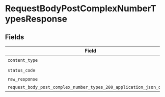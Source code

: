 # RequestBodyPostComplexNumberTypesResponse


## Fields

| Field                                                                                                                                                        | Type                                                                                                                                                         | Required                                                                                                                                                     | Description                                                                                                                                                  |
| ------------------------------------------------------------------------------------------------------------------------------------------------------------ | ------------------------------------------------------------------------------------------------------------------------------------------------------------ | ------------------------------------------------------------------------------------------------------------------------------------------------------------ | ------------------------------------------------------------------------------------------------------------------------------------------------------------ |
| `content_type`                                                                                                                                               | *String*                                                                                                                                                     | :heavy_check_mark:                                                                                                                                           | N/A                                                                                                                                                          |
| `status_code`                                                                                                                                                | *Integer*                                                                                                                                                    | :heavy_check_mark:                                                                                                                                           | N/A                                                                                                                                                          |
| `raw_response`                                                                                                                                               | [Faraday::Response](https://www.rubydoc.info/gems/faraday/Faraday/Response)                                                                                  | :heavy_minus_sign:                                                                                                                                           | N/A                                                                                                                                                          |
| `request_body_post_complex_number_types_200_application_json_object`                                                                                         | [T.nilable(Operations::RequestBodyPostComplexNumberTypes200ApplicationJSON)](../../models/operations/requestbodypostcomplexnumbertypes200applicationjson.md) | :heavy_minus_sign:                                                                                                                                           | OK                                                                                                                                                           |